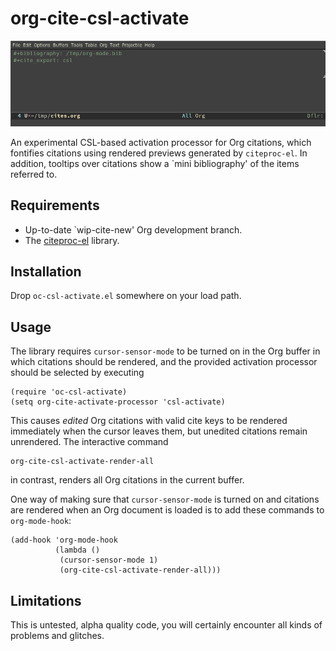 # org-cite-csl-activate

![Citation rendering demo](demo.gif)

An experimental CSL-based activation processor for Org citations, which
fontifies citations using rendered previews generated by `citeproc-el`. In
addition, tooltips over citations show a `mini bibliography' of the items
referred to.

## Requirements

+ Up-to-date `wip-cite-new' Org development branch.
+ The [citeproc-el](https://github.com/andras-simonyi/citeproc-el) library.

## Installation

Drop `oc-csl-activate.el` somewhere on your load path.

## Usage

The library requires `cursor-sensor-mode` to be turned on in the Org buffer in
which citations should be rendered, and the provided activation processor should
be selected by executing

``` emacs-lisp
(require 'oc-csl-activate)
(setq org-cite-activate-processor 'csl-activate)
```

This causes _edited_ Org citations with valid cite keys to be rendered
immediately when the cursor leaves them, but unedited citations remain
unrendered. The interactive command

``` emacs-lisp
org-cite-csl-activate-render-all
```

in contrast, renders all Org citations in the current buffer.

One way of making sure that `cursor-sensor-mode` is turned on and citations are
rendered when an Org document is loaded is to add these commands to `org-mode-hook`:

``` emacs-lisp
(add-hook 'org-mode-hook
	      (lambda ()
	       (cursor-sensor-mode 1)
	       (org-cite-csl-activate-render-all)))
```

## Limitations
This is untested, alpha quality code, you will certainly encounter all kinds of problems
and glitches.




